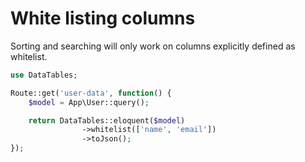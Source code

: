 # White listing columns

Sorting and searching will only work on columns explicitly defined as whitelist.

```php
use DataTables;

Route::get('user-data', function() {
	$model = App\User::query();

	return DataTables::eloquent($model)
				->whitelist(['name', 'email'])
				->toJson();
});
```
